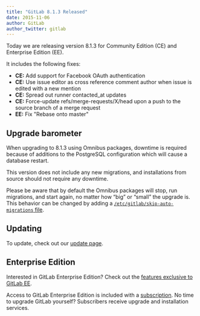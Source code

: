 ```yaml
---
title: "GitLab 8.1.3 Released"
date: 2015-11-06
author: GitLab
author_twitter: gitlab
---
```


Today we are releasing version 8.1.3 for Community Edition (CE) and Enterprise
Edition (EE).

It includes the following fixes:

- **CE:** Add support for Facebook OAuth authentication
- **CE:** Use issue editor as cross reference comment author when issue is
  edited with a new mention
- **CE:** Spread out runner contacted_at updates
- **CE:** Force-update refs/merge-requests/X/head upon a push to the source
  branch of a merge request
- **EE:** Fix "Rebase onto master"

<!-- more -->

## Upgrade barometer

When upgrading to 8.1.3 using Omnibus packages, downtime is required because of
additions to the PostgreSQL configuration which will cause a database restart.

This version does not include any new migrations, and installations from source
should not require any downtime.

Please be aware that by default the Omnibus packages will stop, run migrations,
and start again, no matter how “big” or “small” the upgrade is. This behavior
can be changed by adding a [`/etc/gitlab/skip-auto-migrations`
file](http://doc.gitlab.com/omnibus/update/README.html).

## Updating

To update, check out our [update page](https://about.gitlab.com/update).

## Enterprise Edition

Interested in GitLab Enterprise Edition?
Check out the [features exclusive to GitLab EE](https://about.gitlab.com/features/#enterprise).

Access to GitLab Enterprise Edition is included with a [subscription](http://www.gitlab.com/pricing).
No time to upgrade GitLab yourself?
Subscribers receive upgrade and installation services.
